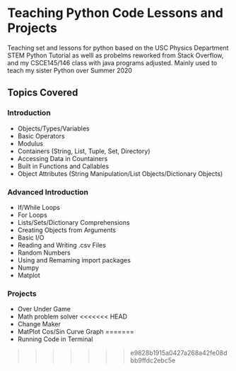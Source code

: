 # Teaching Python Code Lessons and Projects
Teaching set and lessons for python based on the USC Physics Department STEM Python Tutorial as welll as probelms reworked from Stack Overflow, and my CSCE145/146 class with java programs adjusted. Mainly used to teach my sister Python over Summer 2020

## Topics Covered

### Introduction
- Objects/Types/Variables
- Basic Operators
- Modulus
- Containers (String, List, Tuple, Set, Directory)
- Accessing Data in Countainers
- Built in Functions and Callables
- Object Attributes (String Manipulation/List Objects/Dictionary Objects)

### Advanced Introduction
- If/While Loops
- For Loops
- Lists/Sets/Dictionary Comprehensions
- Creating Objects from Arguments
- Basic I/O
- Reading and Writing .csv Files
- Random Numbers
- Using and Remaming import packages
- Numpy
- Matplot

### Projects
- Over Under Game
- Math problem solver
<<<<<<< HEAD
- Change Maker
- MatPlot Cos/Sin Curve Graph
=======
- Running Code in Terminal
>>>>>>> e9828b1915a0427a268a42fe08dbb9ffdc2ebc5e
